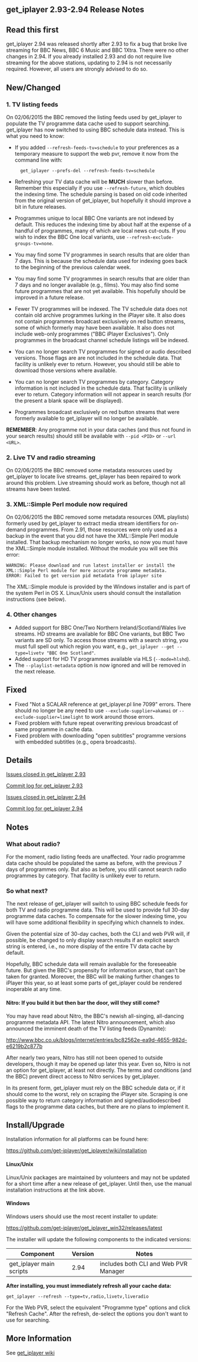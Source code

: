 ## get_iplayer 2.93-2.94  Release Notes

## Read this first

get_iplayer 2.94 was released shortly after 2.93 to fix a bug that broke live streaming for BBC News, BBC 6 Music and BBC 1Xtra. There were no other changes in 2.94. If you already installed 2.93 and do not require live streaming for the above stations, updating to 2.94 is not necessarily required.  However, all users are strongly advised to do so.

## New/Changed

### 1. TV listing feeds

On 02/06/2015 the BBC removed the listing feeds used by get_iplayer to populate the TV programme data cache used to support searching.  get_iplayer has now switched to using BBC schedule data instead.  This is what you need to know:

- If you added `--refresh-feeds-tv=schedule` to your preferences as a temporary measure to support the web pvr, remove it now from the command line with:

        get_iplayer --prefs-del --refresh-feeds-tv=schedule

- Refreshing your TV data cache will be **MUCH** slower than before.  Remember this especially if you use `--refresh-future`, which doubles the indexing time. The schedule parsing is based on old code inherited from the original version of get_iplayer, but hopefully it should improve a bit in future releases.
- Programmes unique to local BBC One variants are not indexed by default.  This reduces the indexing time by about half at the expense of a handful of programmes, many of which are local news cut-outs.  If you wish to index the BBC One local variants, use `--refresh-exclude-groups-tv=none`.
- You may find some TV programmes in search results that are older than 7 days.  This is because the schedule data used for indexing goes back to the beginning of the previous calendar week.
- You may find some TV programmes in search results that are older than 7 days and no longer available (e.g., films). You may also find some future programmes that are not yet available.  This hopefully should be improved in a future release.
- Fewer TV programmes will be indexed.  The TV schedule data does not contain old archive programmes lurking in the iPlayer site.  It also does not contain programmes broadcast exclusively on red button streams, some of which formerly may have been available.  It also does not include web-only programmes ("BBC iPlayer Exclusives").  Only programmes in the broadcast channel schedule listings will be indexed.
- You can no longer search TV programmes for signed or audio described versions. Those flags are are not included in the schedule data. That facility is unlikely ever to return. However, you should still be able to download those versions where available.
- You can no longer search TV programmes by category. Category information is not included in the schedule data. That facility is unlikely ever to return. Category information will not appear in search results (for the present a blank space will be displayed).
- Programmes broadcast exclusively on red button streams that were formerly available to get_iplayer will no longer be available.

**REMEMBER**: Any programme not in your data caches (and thus not found in your search results) should still be available with `--pid <PID>` or `--url <URL>`.

### 2. Live TV and radio streaming

On 02/06/2015 the BBC removed some metadata resources used by get_iplayer to locate live streams.  get_iplayer has been repaired to work around this problem.  Live streaming should work as before, though not all streams have been tested.

### 3. XML::Simple Perl module now required

On 02/06/2015 the BBC removed some metadata resources (XML playlists) formerly used by get_iplayer to extract media stream identifiers for on-demand programmes.  From 2.91, those resources were only used as a backup in the event that you did not have the XML::Simple Perl module installed.  That backup mechanism no longer works, so now you must have the XML::Simple module installed. Without the module you will see this error:

    WARNING: Please download and run latest installer or install the XML::Simple Perl module for more accurate programme metadata.
    ERROR: Failed to get version pid metadata from iplayer site

The XML::Simple module is provided by the Windows installer and is part of the system Perl in OS X.  Linux/Unix users should consult the installation instructions (see below).

### 4. Other changes

- Added support for BBC One/Two Northern Ireland/Scotland/Wales live streams.  HD streams are available for BBC One variants, but BBC Two variants are SD only. To access those streams with a search string, you must full spell out which region you want, e.g., `get_iplayer --get --type=livetv "BBC One Scotland"`.
- Added support for HD TV programmes available via HLS (`--mode=hlshd`).
- The `--playlist-metadata` option is now ignored and will be removed in the next release.

## Fixed

- Fixed "Not a SCALAR reference at get_iplayer.pl line 7099" errors. There should no longer be any need to use `--exclude-supplier=akamai` or `--exclude-supplier=limelight` to work around those errors.
- Fixed problem with future repeat overwriting previous broadcast of same programme in cache data.
- Fixed problem with downloading "open subtitles" programme versions with embedded subtitles (e.g., opera broadcasts).

## Details

[Issues closed in get_iplayer 2.93](https://github.com/get-iplayer/get_iplayer/issues?q=is%3Aclosed+milestone%3A2.93+sort%3Acreated-asc+)

[Commit log for get_iplayer 2.93](https://github.com/get-iplayer/get_iplayer/compare/v2.92...v2.93)

[Issues closed in get_iplayer 2.94](https://github.com/get-iplayer/get_iplayer/issues?q=is%3Aclosed+milestone%3A2.94+sort%3Acreated-asc+)

[Commit log for get_iplayer 2.94](https://github.com/get-iplayer/get_iplayer/compare/v2.93...v2.94)

## Notes

### What about radio?

For the moment, radio listing feeds are unaffected.  Your radio programme data cache should be populated the same as before, with the previous 7 days of programmes only. But also as before, you still cannot search radio programmes by category. That facility is unlikely ever to return.

### So what next?

The next release of get_iplayer will switch to using BBC schedule feeds for both TV and radio programme data.  This will be used to provide full 30-day programme data caches. To compensate for the slower indexing time, you will have some additional flexibility in specifying which channels to index.

Given the potential size of 30-day caches, both the CLI and web PVR will, if possible, be changed to only display search results if an explicit search string is entered, i.e., no more display of the entire TV data cache by default.

Hopefully, BBC schedule data will remain available for the foreseeable future.  But given the BBC's propensity for information arson, that can't be taken for granted. Moreover, the BBC will be making further changes to iPlayer this year, so at least some parts of get_iplayer could be rendered inoperable at any time.

#### Nitro: If you build it but then bar the door, will they still come?

You may have read about Nitro, the BBC's newish all-singing, all-dancing programme metadata API.  The latest Nitro announcement, which also announced the imminent death of the TV listing feeds (Dynamite):

http://www.bbc.co.uk/blogs/internet/entries/bc82562e-ea9d-4655-982d-e6219b2c877b

After nearly two years, Nitro has still not been opened to outside developers, though it may be opened up later this year.  Even so, Nitro is not an option for get_iplayer, at least not directly.  The terms and conditions (and the BBC) prevent direct access to Nitro services by get_iplayer.

In its present form, get_iplayer must rely on the BBC schedule data or, if it should come to the worst, rely on scraping the iPlayer site. Scraping is one possible way to return category information and signed/audiodescribed flags to the programme data caches, but there are no plans to implement it.

## Install/Upgrade

Installation information for all platforms can be found here:

<https://github.com/get-iplayer/get_iplayer/wiki/installation>

#### Linux/Unix

Linux/Unix packages are maintained by volunteers and may not be updated for a short time after a new release of get_iplayer.  Until then, use the manual installation instructions at the link above.  

#### Windows

Windows users should use the most recent installer to update:

<https://github.com/get-iplayer/get_iplayer_win32/releases/latest>

The installer will update the following components to the indicated versions:

|Component|Version|Notes
|---------|-------|-----
|get_iplayer main scripts|2.94|includes both CLI and Web PVR Manager

**After installing, you must immediately refresh all your cache data:**

    get_iplayer --refresh --type=tv,radio,livetv,liveradio

For the Web PVR, select the equivalent "Programme type" options and click "Refresh Cache".  After the refresh, de-select the options you don't want to use for searching.

## More Information

See [get_iplayer wiki](https://github.com/get-iplayer/get_iplayer/wiki)
